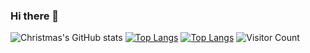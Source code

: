### Hi there 👋

<!--
**liuxianyi/liuxianyi** is a ✨ _special_ ✨ repository because its `README.md` (this file) appears on your GitHub profile.

Here are some ideas to get you started:

- 🔭 I’m currently working on ...
- 🌱 I’m currently learning ...
- 👯 I’m looking to collaborate on ...
- 🤔 I’m looking for help with ...
- 💬 Ask me about ...
- 📫 How to reach me: ...
- 😄 Pronouns: ...
- ⚡ Fun fact: ...
-->
![Christmas's GitHub stats](https://github-readme-stats.vercel.app/api?username=liuxianyi&show_icons=true&theme=tokyonight)
[![Top Langs](https://github-readme-stats.vercel.app/api/top-langs/?username=liuxianyi&layout=compact)](https://github.com/liuxianyi/github-readme-stats)
[![Top Langs](https://github-readme-stats.vercel.app/api/top-langs/?username=liuxianyi)](https://github.com/liuxianyi/github-readme-stats)
![Visitor Count](https://profile-counter.glitch.me/liuxianyi/count.svg)

